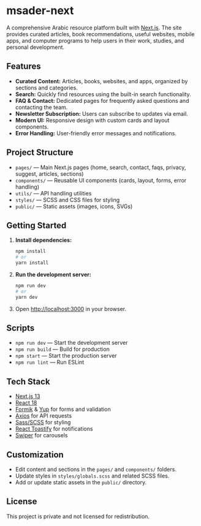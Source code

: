 # msader-next

A comprehensive Arabic resource platform built with [Next.js](https://nextjs.org/). The site provides curated articles, book recommendations, useful websites, mobile apps, and computer programs to help users in their work, studies, and personal development.

## Features

- **Curated Content:** Articles, books, websites, and apps, organized by sections and categories.
- **Search:** Quickly find resources using the built-in search functionality.
- **FAQ & Contact:** Dedicated pages for frequently asked questions and contacting the team.
- **Newsletter Subscription:** Users can subscribe to updates via email.
- **Modern UI:** Responsive design with custom cards and layout components.
- **Error Handling:** User-friendly error messages and notifications.

## Project Structure

- `pages/` — Main Next.js pages (home, search, contact, faqs, privacy, suggest, articles, sections)
- `components/` — Reusable UI components (cards, layout, forms, error handling)
- `utils/` — API handling utilities
- `styles/` — SCSS and CSS files for styling
- `public/` — Static assets (images, icons, SVGs)

## Getting Started

1. **Install dependencies:**

   ```bash
   npm install
   # or
   yarn install
   ```

2. **Run the development server:**

   ```bash
   npm run dev
   # or
   yarn dev
   ```

3. Open [http://localhost:3000](http://localhost:3000) in your browser.

## Scripts

- `npm run dev` — Start the development server
- `npm run build` — Build for production
- `npm start` — Start the production server
- `npm run lint` — Run ESLint

## Tech Stack

- [Next.js 13](https://nextjs.org/)
- [React 18](https://react.dev/)
- [Formik](https://formik.org/) & [Yup](https://github.com/jquense/yup) for forms and validation
- [Axios](https://axios-http.com/) for API requests
- [Sass/SCSS](https://sass-lang.com/) for styling
- [React Toastify](https://fkhadra.github.io/react-toastify/) for notifications
- [Swiper](https://swiperjs.com/) for carousels

## Customization

- Edit content and sections in the `pages/` and `components/` folders.
- Update styles in `styles/globals.scss` and related SCSS files.
- Add or update static assets in the `public/` directory.

## License

This project is private and not licensed for redistribution.
